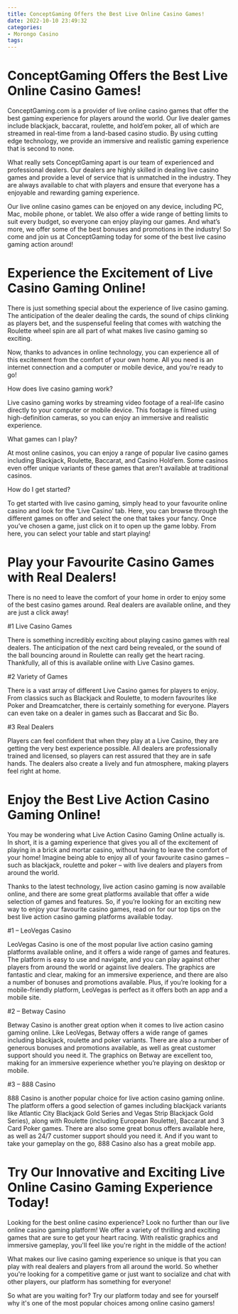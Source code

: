 ```yaml
---
title: ConceptGaming Offers the Best Live Online Casino Games!
date: 2022-10-10 23:49:32
categories:
- Morongo Casino
tags:
---
```



#  ConceptGaming Offers the Best Live Online Casino Games!

ConceptGaming.com is a provider of live online casino games that offer the best gaming experience for players around the world. Our live dealer games include blackjack, baccarat, roulette, and hold’em poker, all of which are streamed in real-time from a land-based casino studio. By using cutting edge technology, we provide an immersive and realistic gaming experience that is second to none.

What really sets ConceptGaming apart is our team of experienced and professional dealers. Our dealers are highly skilled in dealing live casino games and provide a level of service that is unmatched in the industry. They are always available to chat with players and ensure that everyone has a enjoyable and rewarding gaming experience.

Our live online casino games can be enjoyed on any device, including PC, Mac, mobile phone, or tablet. We also offer a wide range of betting limits to suit every budget, so everyone can enjoy playing our games. And what’s more, we offer some of the best bonuses and promotions in the industry! So come and join us at ConceptGaming today for some of the best live casino gaming action around!

#  Experience the Excitement of Live Casino Gaming Online!

There is just something special about the experience of live casino gaming. The anticipation of the dealer dealing the cards, the sound of chips clinking as players bet, and the suspenseful feeling that comes with watching the Roulette wheel spin are all part of what makes live casino gaming so exciting.

Now, thanks to advances in online technology, you can experience all of this excitement from the comfort of your own home. All you need is an internet connection and a computer or mobile device, and you’re ready to go!

How does live casino gaming work?

Live casino gaming works by streaming video footage of a real-life casino directly to your computer or mobile device. This footage is filmed using high-definition cameras, so you can enjoy an immersive and realistic experience.

What games can I play?

At most online casinos, you can enjoy a range of popular live casino games including Blackjack, Roulette, Baccarat, and Casino Hold’em. Some casinos even offer unique variants of these games that aren’t available at traditional casinos.

How do I get started?

To get started with live casino gaming, simply head to your favourite online casino and look for the ‘Live Casino’ tab. Here, you can browse through the different games on offer and select the one that takes your fancy. Once you’ve chosen a game, just click on it to open up the game lobby. From here, you can select your table and start playing!

#  Play your Favourite Casino Games with Real Dealers!

There is no need to leave the comfort of your home in order to enjoy some of the best casino games around. Real dealers are available online, and they are just a click away!

#1 Live Casino Games

There is something incredibly exciting about playing casino games with real dealers. The anticipation of the next card being revealed, or the sound of the ball bouncing around in Roulette can really get the heart racing. Thankfully, all of this is available online with Live Casino games.

#2 Variety of Games

There is a vast array of different Live Casino games for players to enjoy. From classics such as Blackjack and Roulette, to modern favourites like Poker and Dreamcatcher, there is certainly something for everyone. Players can even take on a dealer in games such as Baccarat and Sic Bo.

#3 Real Dealers

Players can feel confident that when they play at a Live Casino, they are getting the very best experience possible. All dealers are professionally trained and licensed, so players can rest assured that they are in safe hands. The dealers also create a lively and fun atmosphere, making players feel right at home.

#  Enjoy the Best Live Action Casino Gaming Online!

You may be wondering what Live Action Casino Gaming Online actually is. In short, it is a gaming experience that gives you all of the excitement of playing in a brick and mortar casino, without having to leave the comfort of your home! Imagine being able to enjoy all of your favourite casino games – such as blackjack, roulette and poker – with live dealers and players from around the world.

Thanks to the latest technology, live action casino gaming is now available online, and there are some great platforms available that offer a wide selection of games and features. So, if you’re looking for an exciting new way to enjoy your favourite casino games, read on for our top tips on the best live action casino gaming platforms available today.

#1 – LeoVegas Casino

LeoVegas Casino is one of the most popular live action casino gaming platforms available online, and it offers a wide range of games and features. The platform is easy to use and navigate, and you can play against other players from around the world or against live dealers. The graphics are fantastic and clear, making for an immersive experience, and there are also a number of bonuses and promotions available. Plus, if you’re looking for a mobile-friendly platform, LeoVegas is perfect as it offers both an app and a mobile site.

#2 – Betway Casino

Betway Casino is another great option when it comes to live action casino gaming online. Like LeoVegas, Betway offers a wide range of games including blackjack, roulette and poker variants. There are also a number of generous bonuses and promotions available, as well as great customer support should you need it. The graphics on Betway are excellent too, making for an immersive experience whether you’re playing on desktop or mobile.

#3 – 888 Casino

888 Casino is another popular choice for live action casino gaming online. The platform offers a good selection of games including blackjack variants like Atlantic City Blackjack Gold Series and Vegas Strip Blackjack Gold Series), along with Roulette (including European Roulette), Baccarat and 3 Card Poker games. There are also some great bonus offers available here, as well as 24/7 customer support should you need it. And if you want to take your gameplay on the go, 888 Casino also has a great mobile app.

#  Try Our Innovative and Exciting Live Online Casino Gaming Experience Today!

Looking for the best online casino experience? Look no further than our live online casino gaming platform! We offer a variety of thrilling and exciting games that are sure to get your heart racing. With realistic graphics and immersive gameplay, you'll feel like you're right in the middle of the action!

What makes our live casino gaming experience so unique is that you can play with real dealers and players from all around the world. So whether you're looking for a competitive game or just want to socialize and chat with other players, our platform has something for everyone!

So what are you waiting for? Try our platform today and see for yourself why it's one of the most popular choices among online casino gamers!